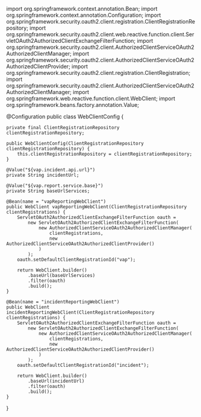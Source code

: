 import org.springframework.context.annotation.Bean;
import org.springframework.context.annotation.Configuration;
import org.springframework.security.oauth2.client.registration.ClientRegistrationRepository;
import org.springframework.security.oauth2.client.web.reactive.function.client.ServletOAuth2AuthorizedClientExchangeFilterFunction;
import org.springframework.security.oauth2.client.AuthorizedClientServiceOAuth2AuthorizedClientManager;
import org.springframework.security.oauth2.client.AuthorizedClientServiceOAuth2AuthorizedClientProvider;
import org.springframework.security.oauth2.client.registration.ClientRegistration;
import org.springframework.security.oauth2.client.AuthorizedClientServiceOAuth2AuthorizedClientManager;
import org.springframework.web.reactive.function.client.WebClient;
import org.springframework.beans.factory.annotation.Value;

@Configuration
public class WebClientConfig {

    private final ClientRegistrationRepository clientRegistrationRepository;

    public WebClientConfig(ClientRegistrationRepository clientRegistrationRepository) {
        this.clientRegistrationRepository = clientRegistrationRepository;
    }

    @Value("${vap.incident.api.url}")
    private String incidentUrl;

    @Value("${vap.report.service.base}")
    private String baseUrlServices;

    @Bean(name = "vapReportingWebClient")
    public WebClient vapReportingWebClient(ClientRegistrationRepository clientRegistrations) {
        ServletOAuth2AuthorizedClientExchangeFilterFunction oauth =
            new ServletOAuth2AuthorizedClientExchangeFilterFunction(
                new AuthorizedClientServiceOAuth2AuthorizedClientManager(
                    clientRegistrations, 
                    new AuthorizedClientServiceOAuth2AuthorizedClientProvider()
                )
            );
        oauth.setDefaultClientRegistrationId("vap");

        return WebClient.builder()
            .baseUrl(baseUrlServices)
            .filter(oauth)
            .build();
    }

    @Bean(name = "incidentReportingWebClient")
    public WebClient incidentReportingWebClient(ClientRegistrationRepository clientRegistrations) {
        ServletOAuth2AuthorizedClientExchangeFilterFunction oauth =
            new ServletOAuth2AuthorizedClientExchangeFilterFunction(
                new AuthorizedClientServiceOAuth2AuthorizedClientManager(
                    clientRegistrations, 
                    new AuthorizedClientServiceOAuth2AuthorizedClientProvider()
                )
            );
        oauth.setDefaultClientRegistrationId("incident");

        return WebClient.builder()
            .baseUrl(incidentUrl)
            .filter(oauth)
            .build();
    }
}